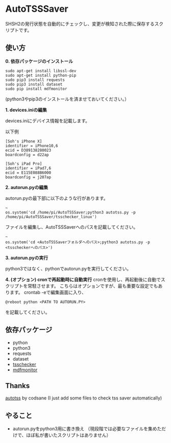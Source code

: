 # AutoTSSSaver
SHSH2の発行状態を自動的にチェックし、変更が検知された際に保存するスクリプトです。

## 使い方

**0. 依存パッケージのインストール**

```
sudo apt-get install libssl-dev
sudo apt-get install python-pip
sudo pip3 install requests
sudo pip3 install dataset
sudo pip install mdfmonitor
```

(python3やpip3のインストールを済ませておいてください。）

**1. devices.iniの編集**

devices.iniにデバイス情報を記載します。

以下例

```
[Soh's iPhone X]
identifier = iPhone10,6
ecid = D389138280023
boardconfig = d22ap

[Soh's iPad Pro]
identifier = iPad7,6
ecid = E115E088B6000
boardconfig = j207ap
```


**2. autorun.pyの編集**

autorun.pyの最下部に以下のような行があります。

```
~
os.system('cd /home/pi/AutoTSSSaver;python3 autotss.py -p /home/pi/AutoTSSSaver/tsschecker_linux')
```

ファイルを編集し、AutoTSSSaverへのパスを記載してください。

```
~
os.system('cd <AutoTSSSaverフォルダへのパス>;python3 autotss.py -p <tsscheckerへのパス>')
```

**3. autorun.pyの実行**

python3ではなく、pythonでautorun.pyを実行してください。


**4. (オプション) cronで再起動時に自動実行**
cronを使用し、再起動後に自動でスクリプトを常駐させます。
こちらはオプションですが、最も重要な設定でもあります。
crontab -eで編集画面に入り、

```
@reboot python <PATH TO AUTORUN.PY>
```

を記載してください。


## 依存パッケージ
- python
- python3
- requests
- dataset
- [tsschecker](https://github.com/encounter/tsschecker/releases)
- [mdfmonitor](https://github.com/alice1017/mdfmonitor)

## Thanks
[autotss](https://github.com/codsane/autotss) by codsane
(I just add some files to check tss saver automatically)

## やること
- autorun.pyをpython3用に書き換え
（現段階では必要なファイルを集めただけで、ほぼ私が書いたスクリプトはありません）
